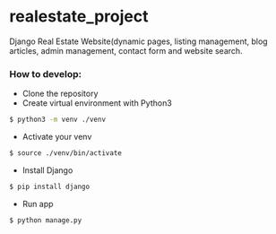 # realestate_project
Django Real Estate Website(dynamic pages, listing management, blog articles, admin management, contact form and website search.

### How to develop:

* Clone the repository
* Create virtual environment with Python3

```sh
$ python3 -m venv ./venv
```
* Activate your venv

```sh
$ source ./venv/bin/activate
```
* Install Django

```sh
$ pip install django
```
* Run app
```sh
$ python manage.py 
```


